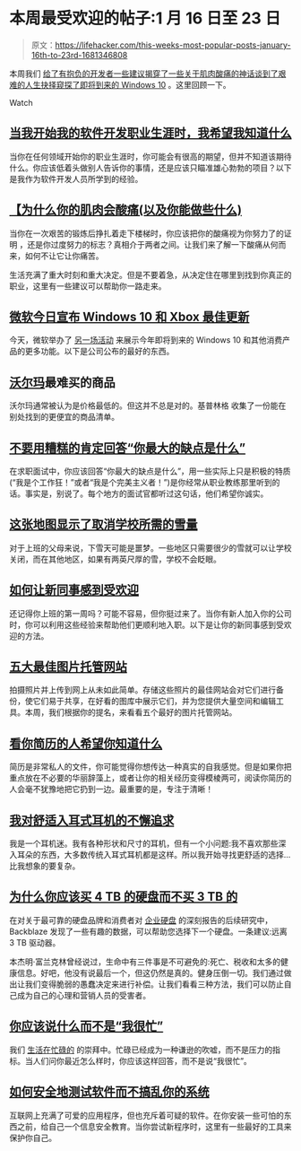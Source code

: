 # 本周最受欢迎的帖子:1 月 16 日至 23 日

> 原文：<https://lifehacker.com/this-weeks-most-popular-posts-january-16th-to-23rd-1681346808>

本周我们 [给了有抱负的开发者一些建议](http://lifehacker.com/what-i-wish-i-knew-when-i-started-my-career-as-a-softwa-1681002791)[揭穿了一些关于肌肉酸痛的神话](http://vitals.lifehacker.com/why-your-muscles-get-sore-and-what-you-can-do-about-it-1680937155)[谈到了艰难的人生抉择](http://lifehacker.com/top-10-difficult-decisions-youll-make-in-life-and-how-1680005733)[窥探了即将到来的 Windows 10](http://lifehacker.com/the-best-windows-10-and-xbox-updates-microsoft-announce-1680904614) 。这里回顾一下。

Watch

## [当我开始我的软件开发职业生涯时，我希望我知道什么](http://lifehacker.com/what-i-wish-i-knew-when-i-started-my-career-as-a-softwa-1681002791)

当你在任何领域开始你的职业生涯时，你可能会有很高的期望，但并不知道该期待什么。你应该低着头做别人告诉你的事情，还是应该只瞄准雄心勃勃的项目？以下是我作为软件开发人员所学到的经验。

## [【为什么你的肌肉会酸痛(以及你能做些什么)](http://vitals.lifehacker.com/why-your-muscles-get-sore-and-what-you-can-do-about-it-1680937155)

当你在一次艰苦的锻炼后挣扎着走下楼梯时，你应该把你的酸痛视为你努力了的证明 ，还是你过度努力的标志？真相介于两者之间。让我们来了解一下酸痛从何而来，如何不让它让你痛苦。

生活充满了重大时刻和重大决定。但是不要着急，从决定住在哪里到找到你真正的职业，这里有一些建议可以帮助你一路走来。

## [微软今日宣布 Windows 10 和 Xbox 最佳更新](http://lifehacker.com/the-best-windows-10-and-xbox-updates-microsoft-announce-1680904614)

今天，微软举办了 [另一场活动](http://lifehacker.com/all-the-new-stuff-in-windows-10-1640838152) 来展示今年即将到来的 Windows 10 和其他消费产品的更多功能。以下是公司公布的最好的东西。

## [沃尔玛](http://twocents.lifehacker.com/the-worst-items-to-buy-at-walmart-1680820595)最难买的商品

沃尔玛通常被认为是价格最低的。但这并不总是对的。基普林格 收集了一份能在别处找到的更便宜的商品清单。

## [不要用糟糕的肯定回答“你最大的缺点是什么”](http://lifehacker.com/stop-answering-whats-your-greatest-weakness-with-badl-1680448544)

在求职面试中，你应该回答“你最大的缺点是什么”，用一些实际上只是积极的特质(“我是个工作狂！”或者“我是个完美主义者！”)是你经常从职业教练那里听到的话。事实是，别说了。每个地方的面试官都听过这句话，他们希望你诚实。

## [这张地图显示了取消学校所需的雪量](http://lifehacker.com/this-map-shows-the-amount-of-snow-it-takes-to-cancel-sc-1680653855)

对于上班的父母来说，下雪天可能是噩梦。一些地区只需要很少的雪就可以让学校关闭，而在其他地区，如果有两英尺厚的雪，学校不会眨眼。

## [如何让新同事感到受欢迎](http://lifehacker.com/how-to-make-new-coworkers-feel-welcome-1679931000)

还记得你上班的第一周吗？可能不容易，但你挺过来了。当你有新人加入你的公司时，你可以利用这些经验来帮助他们更顺利地入职。以下是让你的新同事感到受欢迎的方法。

## [五大最佳图片托管网站](http://lifehacker.com/five-best-image-hosting-web-sites-5808625)

拍摄照片并上传到网上从未如此简单。存储这些照片的最佳网站会对它们进行备份，使它们易于共享，在好看的图库中展示它们，并为您提供大量空间和编辑工具。本周，我们根据你的提名，来看看五个最好的图片托管网站。

## [看你简历的人希望你知道什么](http://lifehacker.com/what-the-people-reading-your-resume-wish-you-knew-1680315298)

简历是非常私人的文件，你可能觉得你想传达一种真实的自我感觉。但是如果你把重点放在不必要的华丽辞藻上，或者让你的相关经历变得模棱两可，阅读你简历的人会毫不犹豫地把它扔到一边。最重要的是，专注于清晰！

## [我对舒适入耳式耳机的不懈追求](http://lifehacker.com/my-never-ending-search-for-comfortable-in-ear-headphone-1679696172)

我是一个耳机迷。我有各种形状和尺寸的耳机，但有一个小问题:我不喜欢那些深入耳朵的东西，大多数传统入耳式耳机都是这样。所以我开始寻找更舒适的选择...比我想象的要复杂。

## [为什么你应该买 4 TB 的硬盘而不买 3 TB 的](http://lifehacker.com/why-you-should-buy-4-tb-hard-drives-and-skip-the-3-tb-o-1680887763)

在对关于最可靠的硬盘品牌和消费者对 [企业硬盘](http://lifehacker.com/consumer-drives-might-be-more-reliable-than-enterprise-1650338754) 的深刻报告的后续研究中，Backblaze 发现了一些有趣的数据，可以帮助您选择下一个硬盘。一条建议:远离 3 TB 驱动器。

本杰明·富兰克林曾经说过，生命中有三件事是不可避免的:死亡、税收和太多的健康信息。好吧，他没有说最后一个，但这仍然是真的。健身压倒一切。我们通过做出让我们变得脆弱的愚蠢决定来进行补偿。让我们看看三种方法，我们可以防止自己成为自己的心理和营销人员的受害者。

## [你应该说什么而不是“我很忙”](http://lifehacker.com/what-you-should-say-instead-of-im-busy-1680410746)

我们 [生活在忙碌的](http://lifehacker.com/how-to-escape-the-cult-of-busy-5994072) 的崇拜中。忙碌已经成为一种谦逊的吹嘘，而不是压力的指标。当人们问你最近怎么样时，你应该这样回答，而不是说“我很忙”。

## [如何安全地测试软件而不搞乱你的系统](http://lifehacker.com/how-to-safely-test-software-without-messing-up-your-sys-1680608496)

互联网上充满了可爱的应用程序，但也充斥着可疑的软件。在你安装一些可怕的东西之前，给自己一个信息安全教育。当你尝试新程序时，这里有一些最好的工具来保护你自己。